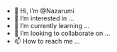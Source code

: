 - 👋 Hi, I’m @Nazarumi
- 👀 I’m interested in ...
- 🌱 I’m currently learning ...
- 💞️ I’m looking to collaborate on ...
- 📫 How to reach me ...

<!---
Nazarumi/Nazarumi is a ✨ special ✨ repository because its `README.md` (this file) appears on your GitHub profile.
You can click the Preview link to take a look at your changes.
--->
